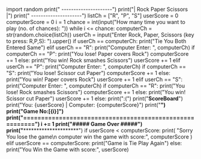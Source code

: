 import random
print(" ---------------------")
print("| Rock Paper Scissors |")
print(" ---------------------")
listCh = ["R", "P", "S"]
userScore = 0
computerScore = 0
i = 1
chance = int(input("How many time you want to play (no. of chances): "))
while i <= chance:
    computerCh = str(random.choice(listCh))
    userCh = input("Enter Rock, Paper, Scissors (key to press: R,P,S): ").upper()
    if userCh == computerCh:
        print("Tie You Both Entered Same")
    elif userCh == "R":
        print("Computer Enter: ", computerCh)
        if computerCh == "P":
            print("You lose! Paper covers Rock")
            computerScore += 1
        else:
            print("You win! Rock smashes Scissors")
            userScore += 1
    elif userCh == "P":
        print("Computer Enter: ", computerCh)
        if computerCh == "S":
            print("You lose! Scissor cut Paper")
            computerScore += 1
        else:
            print("You win! Paper covers Rock")
            userScore += 1
    elif userCh == "S":
        print("Computer Enter: ", computerCh)
        if computerCh == "R":
            print("You lose! Rock smashes Scissors")
            computerScore += 1
        else:
            print("You win! Scissor cut Paper")
            userScore += 1
    else:
        print(":(")
    print("******ScoreBoard******")
    print("You: {userScore} | Computer: {computerScore}")
    print("**********************")
    print("Game No:[{i}]")
    print("========================================================")
    i += 1
print("##### Game Over #####")
print("*******************************************")
if userScore < computerScore:
    print(
        "Sorry You lose the game\n computer win the game with score:", computerScore
    )
elif userScore == computerScore:
    print("Game is Tie Play Again")
else:
    print("You Win the Game with score:", userScore)
